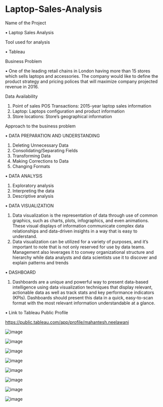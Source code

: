 # Laptop-Sales-Analysis

Name of the Project

•	Laptop Sales Analysis

Tool used for analysis 

•	Tableau 

Business Problem 

•	One of the leading retail chains in London having more than 15 stores which sells laptops and accessories. 
The company would like to define the product strategy and pricing polices that will maximize company projected revenue in 2016. 

Data Availability

1.	Point of sales POS Transactions: 2015-year laptop sales information
2.	Laptop: Laptops configuration and product information
3.	Store locations: Store’s geographical information

Approach to the business problem 

•	DATA PREPARATION AND UNDERSTANDING

1.	Deleting Unnecessary Data
2.	Consolidating/Separating Fields
3.	Transforming Data
4.	Making Corrections to Data
5.	Changing Formats

•	DATA ANALYSIS

1.	Exploratory analysis
2.	Interpreting the data
3.	Descriptive analysis

•	DATA VISUALIZATION

1.	Data visualization is the representation of data through use of common graphics, such as charts, plots, infographics, and even animations. These visual displays of information communicate complex data relationships and data-driven insights in a way that is easy to understand.
2.	Data visualization can be utilized for a variety of purposes, and it’s important to note that is not only reserved for use by data teams. Management also leverages it to convey organizational structure and hierarchy while data analysts and data scientists use it to discover and explain patterns and trends

•	DASHBOARD

1.	Dashboards are a unique and powerful way to present data-based intelligence using data visualization techniques that display relevant, 
actionable data as well as track stats and key performance indicators (KPIs). Dashboards should present this data in a quick, 
easy-to-scan format with the most relevant information understandable at a glance.

•	Link to Tableau Public Profile

https://public.tableau.com/app/profile/mahantesh.neelawani

![image](https://user-images.githubusercontent.com/111371078/185372216-c172e83e-2d3c-4ed7-99ca-1caeb214436d.png)

![image](https://user-images.githubusercontent.com/111371078/185372241-e127047d-2e18-4c58-ab7d-af122408e0c6.png)

![image](https://user-images.githubusercontent.com/111371078/185372271-3484e5d0-70d7-43df-856b-d16f7403b255.png)

![image](https://user-images.githubusercontent.com/111371078/185372284-34dee141-4c5a-4ac3-9567-49ebf028fb0c.png)

![image](https://user-images.githubusercontent.com/111371078/185372310-bfab47eb-7fcc-42eb-b9cb-5c35cd51192d.png)

![image](https://user-images.githubusercontent.com/111371078/185372335-7d86b6f4-40e1-4f03-a1ae-4ec4e49db003.png)

![image](https://user-images.githubusercontent.com/111371078/185372359-2e91a855-011f-4835-bb34-6824bfbb0645.png)

![image](https://user-images.githubusercontent.com/111371078/185372381-f5a8d847-866b-4c57-a51c-c38386cfeaa6.png)
